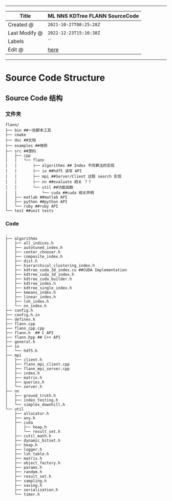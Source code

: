 -----

| Title         | ML NNS KDTree FLANN SourceCode                        |
| ------------- | ----------------------------------------------------- |
| Created @     | `2021-10-27T08:25:28Z`                                |
| Last Modify @ | `2022-12-23T15:16:38Z`                                |
| Labels        | \`\`                                                  |
| Edit @        | [here](https://github.com/junxnone/aiwiki/issues/129) |

-----

# Source Code Structure

## Source Code 结构

### 文件夹

    flann/
    ├── bin ##一些脚本工具
    ├── cmake
    ├── doc ##文档
    ├── examples ##用例
    ├── src ##源码
    │   ├── cpp
    │   │   └── flann
    │   │       ├── algorithms ## Index 不同算法的实现
    │   │       ├── io ##hdf5 读写 API
    │   │       ├── mpi ##Server/Client 远程 search 实现
    │   │       ├── nn ##evaluate 相关 ？？
    │   │       └── util ##功能函数
    │   │           └── cuda ##cuda 相关声明
    │   ├── matlab ##matlab API
    │   ├── python ##python API
    │   └── ruby ##ruby API
    └── test ##unit tests

### Code

``` 
.
├── algorithms
│   ├── all_indices.h
│   ├── autotuned_index.h
│   ├── center_chooser.h
│   ├── composite_index.h
│   ├── dist.h
│   ├── hierarchical_clustering_index.h
│   ├── kdtree_cuda_3d_index.cu ##CUDA Implementation
│   ├── kdtree_cuda_3d_index.h
│   ├── kdtree_cuda_builder.h
│   ├── kdtree_index.h
│   ├── kdtree_single_index.h
│   ├── kmeans_index.h
│   ├── linear_index.h
│   ├── lsh_index.h
│   └── nn_index.h
├── config.h
├── config.h.in
├── defines.h
├── flann.cpp
├── flann_cpp.cpp
├── flann.h  ## C API
├── flann.hpp ## C++ API
├── general.h
├── io
│   └── hdf5.h
├── mpi
│   ├── client.h
│   ├── flann_mpi_client.cpp
│   ├── flann_mpi_server.cpp
│   ├── index.h
│   ├── matrix.h
│   ├── queries.h
│   └── server.h
├── nn
│   ├── ground_truth.h
│   ├── index_testing.h
│   └── simplex_downhill.h
└── util
    ├── allocator.h
    ├── any.h
    ├── cuda
    │   ├── heap.h
    │   └── result_set.h
    ├── cutil_math.h
    ├── dynamic_bitset.h
    ├── heap.h
    ├── logger.h
    ├── lsh_table.h
    ├── matrix.h
    ├── object_factory.h
    ├── params.h
    ├── random.h
    ├── result_set.h
    ├── sampling.h
    ├── saving.h
    ├── serialization.h
    └── timer.h

```
